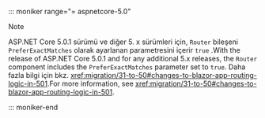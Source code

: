 ::: moniker range="= aspnetcore-5.0"

> [!NOTE]
> <span data-ttu-id="5ce55-101">ASP.NET Core 5.0.1 sürümü ve diğer 5. x sürümleri için, `Router` bileşeni `PreferExactMatches` olarak ayarlanan parametresini içerir `true` .</span><span class="sxs-lookup"><span data-stu-id="5ce55-101">With the release of ASP.NET Core 5.0.1 and for any additional 5.x releases, the `Router` component includes the `PreferExactMatches` parameter set to `true`.</span></span> <span data-ttu-id="5ce55-102">Daha fazla bilgi için bkz. <xref:migration/31-to-50#changes-to-blazor-app-routing-logic-in-501>.</span><span class="sxs-lookup"><span data-stu-id="5ce55-102">For more information, see <xref:migration/31-to-50#changes-to-blazor-app-routing-logic-in-501>.</span></span>

::: moniker-end
